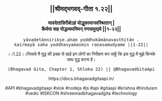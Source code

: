 <center><h2>||श्रीमद्‍भगवद्‍-गीता १.२२||</h2>
<h3>यावदेतान्निरीक्षेऽहं योद्धुकामानवस्थितान् |<br/>कैर्मया सह योद्धव्यमस्मिन् रणसमुद्यमे ||१-२२||</h3>
<pre>yāvadetānnirikṣe.ahaṃ yoddhukāmānavasthitān .<br/>kairmayā saha yoddhavyamasmin raṇasamudyame ||1-22||</pre>
<p>।।1.22।।जिससे मैं युद्ध की इच्छा से खड़े इन लोगों का निरीक्षण कर सकूँ कि इस युद्ध में मुझे किनके साथ युद्ध करना है।</p>
<pre>(Bhagavad Gita, Chapter 1, Shloka 22) || @BhagavadGitaApi</pre><p>https://docs.bhagavadgitaapi.in/</p><p>#API #bhagavadgitaapi #slok #nodejs #js #api #gitaapi #krishna #hinduism #vedic #ISKCON #shreemadbhagavadgita #technology</p></center>